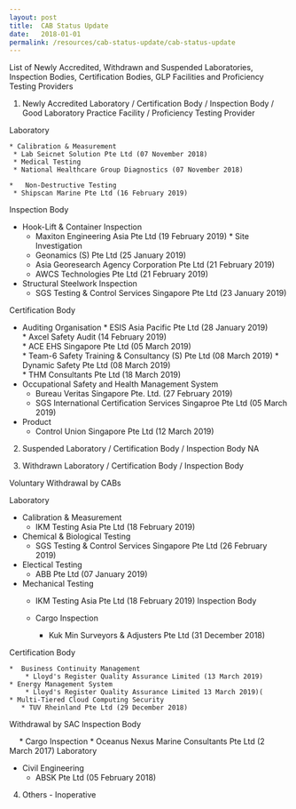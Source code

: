 ```yaml
---
layout: post
title:  CAB Status Update
date:   2018-01-01
permalink: /resources/cab-status-update/cab-status-update
---
```

List of Newly Accredited, Withdrawn and Suspended Laboratories, Inspection Bodies, Certification Bodies, GLP Facilities and Proficiency Testing Providers
1. Newly Accredited Laboratory / Certification Body / Inspection Body / Good Laboratory Practice Facility / Proficiency Testing Provider 

Laboratory

    * Calibration & Measurement
     * Lab Seicnet Solution Pte Ltd (07 November 2018)
     * Medical Testing
     * National Healthcare Group Diagnostics (07 November 2018)
       
    *   Non-Destructive Testing
     * Shipscan Marine Pte Ltd (16 February 2019)

Inspection Body

   * Hook-Lift & Container Inspection
       * Maxiton Engineering Asia Pte Ltd (19 February 2019)
    * Site Investigation
       * Geonamics (S) Pte Ltd (25 January 2019)
       * Asia Georesearch Agency Corporation Pte Ltd (21 February 2019)      
       * AWCS Technologies Pte Ltd (21 February 2019)
   * Structural Steelwork Inspection
       * SGS Testing & Control Services Singapore Pte Ltd (23 January 2019)
   
Certification Body    
   * Auditing Organisation 
    * ESIS Asia Pacific Pte Ltd (28 January 2019)  
    * Axcel Safety Audit (14 February 2019)  
    * ACE EHS Singapore Pte Ltd (05 March 2019)  
    * Team-6 Safety Training & Consultancy (S) Pte Ltd (08 March 2019)
    * Dynamic Safety Pte Ltd (08 March 2019)  
    * THM Consultants Pte Ltd (18 March 2019)  
   * Occupational Safety and Health Management System 
     * Bureau Veritas Singapore Pte. Ltd. (27 February 2019)
     * SGS International Certification Services Singaproe Pte Ltd (05 March 2019)
   * Product
     * Control Union Singapore Pte Ltd (12 March 2019)

 
2. Suspended Laboratory / Certification Body / Inspection Body 
                                                 NA


3. Withdrawn Laboratory / Certification Body / Inspection Body 

Voluntary Withdrawal by CABs

Laboratory

   * Calibration & Measurement
        * IKM Testing Asia Pte Ltd (18 February 2019)
   * Chemical & Biological Testing
        * SGS Testing & Control Services Singapore Pte Ltd (26 February 2019)
   * Electical Testing
        * ABB Pte Ltd (07 January 2019)
   * Mechanical Testing
        * IKM Testing Asia Pte Ltd (18 February 2019)
Inspection Body

     * Cargo Inspection
       * Kuk Min Surveyors & Adjusters Pte Ltd (31 December 2018)


Certification Body

    *  Business Continuity Management
        * Lloyd's Register Quality Assurance Limited (13 March 2019)  
    * Energy Management System
        * Lloyd's Register Quality Assurance Limited 13 March 2019)(
    * Multi-Tiered Cloud Computing Security
       * TUV Rheinland Pte Ltd (29 December 2018)
  
Withdrawal by SAC
Inspection Body

  * Cargo Inspection
       * Oceanus Nexus Marine Consultants Pte Ltd (2 March 2017)
Laboratory

   * Civil Engineering
        * ABSK Pte Ltd (05 February 2018)

 4. Others - Inoperative
